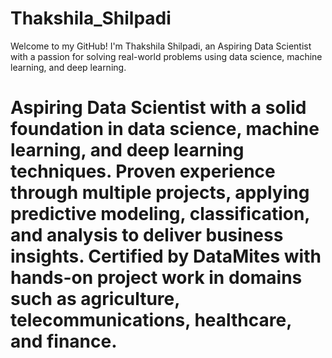 # Thakshila_Shilpadi
Welcome to my GitHub! I'm Thakshila Shilpadi, an Aspiring Data Scientist with a passion for solving real-world problems using data science, machine learning, and deep learning. 
# Aspiring Data Scientist with a solid foundation in data science, machine learning, and deep learning techniques. Proven experience through multiple projects, applying predictive modeling, classification, and analysis to deliver business insights. Certified by DataMites with hands-on project work in domains such as agriculture, telecommunications, healthcare, and finance. 

